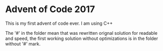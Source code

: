 # Advent of Code 2017
This is my first advent of code ever. I am using C++

The '#' in the folder mean that was rewritten orignal solution for readable and speed, the first working solution without optimizations is in the folder without '#' mark.